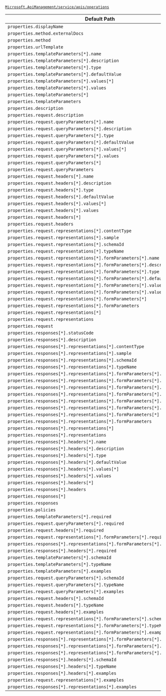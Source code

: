 [`Microsoft.ApiManagement/service/apis/operations`](https://docs.microsoft.com/en-us/azure/templates/microsoft.apimanagement/service/apis/operations)

| Default Path | Alias |
|---|---|
| `properties.displayName` | `Microsoft.ApiManagement/service/apis/operations/displayName` |
| `properties.method.externalDocs` | `Microsoft.ApiManagement/service/apis/operations/method.externalDocs` |
| `properties.method` | `Microsoft.ApiManagement/service/apis/operations/method` |
| `properties.urlTemplate` | `Microsoft.ApiManagement/service/apis/operations/urlTemplate` |
| `properties.templateParameters[*].name` | `Microsoft.ApiManagement/service/apis/operations/templateParameters[*].name` |
| `properties.templateParameters[*].description` | `Microsoft.ApiManagement/service/apis/operations/templateParameters[*].description` |
| `properties.templateParameters[*].type` | `Microsoft.ApiManagement/service/apis/operations/templateParameters[*].type` |
| `properties.templateParameters[*].defaultValue` | `Microsoft.ApiManagement/service/apis/operations/templateParameters[*].defaultValue` |
| `properties.templateParameters[*].values[*]` | `Microsoft.ApiManagement/service/apis/operations/templateParameters[*].values[*]` |
| `properties.templateParameters[*].values` | `Microsoft.ApiManagement/service/apis/operations/templateParameters[*].values` |
| `properties.templateParameters[*]` | `Microsoft.ApiManagement/service/apis/operations/templateParameters[*]` |
| `properties.templateParameters` | `Microsoft.ApiManagement/service/apis/operations/templateParameters` |
| `properties.description` | `Microsoft.ApiManagement/service/apis/operations/description` |
| `properties.request.description` | `Microsoft.ApiManagement/service/apis/operations/request.description` |
| `properties.request.queryParameters[*].name` | `Microsoft.ApiManagement/service/apis/operations/request.queryParameters[*].name` |
| `properties.request.queryParameters[*].description` | `Microsoft.ApiManagement/service/apis/operations/request.queryParameters[*].description` |
| `properties.request.queryParameters[*].type` | `Microsoft.ApiManagement/service/apis/operations/request.queryParameters[*].type` |
| `properties.request.queryParameters[*].defaultValue` | `Microsoft.ApiManagement/service/apis/operations/request.queryParameters[*].defaultValue` |
| `properties.request.queryParameters[*].values[*]` | `Microsoft.ApiManagement/service/apis/operations/request.queryParameters[*].values[*]` |
| `properties.request.queryParameters[*].values` | `Microsoft.ApiManagement/service/apis/operations/request.queryParameters[*].values` |
| `properties.request.queryParameters[*]` | `Microsoft.ApiManagement/service/apis/operations/request.queryParameters[*]` |
| `properties.request.queryParameters` | `Microsoft.ApiManagement/service/apis/operations/request.queryParameters` |
| `properties.request.headers[*].name` | `Microsoft.ApiManagement/service/apis/operations/request.headers[*].name` |
| `properties.request.headers[*].description` | `Microsoft.ApiManagement/service/apis/operations/request.headers[*].description` |
| `properties.request.headers[*].type` | `Microsoft.ApiManagement/service/apis/operations/request.headers[*].type` |
| `properties.request.headers[*].defaultValue` | `Microsoft.ApiManagement/service/apis/operations/request.headers[*].defaultValue` |
| `properties.request.headers[*].values[*]` | `Microsoft.ApiManagement/service/apis/operations/request.headers[*].values[*]` |
| `properties.request.headers[*].values` | `Microsoft.ApiManagement/service/apis/operations/request.headers[*].values` |
| `properties.request.headers[*]` | `Microsoft.ApiManagement/service/apis/operations/request.headers[*]` |
| `properties.request.headers` | `Microsoft.ApiManagement/service/apis/operations/request.headers` |
| `properties.request.representations[*].contentType` | `Microsoft.ApiManagement/service/apis/operations/request.representations[*].contentType` |
| `properties.request.representations[*].sample` | `Microsoft.ApiManagement/service/apis/operations/request.representations[*].sample` |
| `properties.request.representations[*].schemaId` | `Microsoft.ApiManagement/service/apis/operations/request.representations[*].schemaId` |
| `properties.request.representations[*].typeName` | `Microsoft.ApiManagement/service/apis/operations/request.representations[*].typeName` |
| `properties.request.representations[*].formParameters[*].name` | `Microsoft.ApiManagement/service/apis/operations/request.representations[*].formParameters[*].name` |
| `properties.request.representations[*].formParameters[*].description` | `Microsoft.ApiManagement/service/apis/operations/request.representations[*].formParameters[*].description` |
| `properties.request.representations[*].formParameters[*].type` | `Microsoft.ApiManagement/service/apis/operations/request.representations[*].formParameters[*].type` |
| `properties.request.representations[*].formParameters[*].defaultValue` | `Microsoft.ApiManagement/service/apis/operations/request.representations[*].formParameters[*].defaultValue` |
| `properties.request.representations[*].formParameters[*].values[*]` | `Microsoft.ApiManagement/service/apis/operations/request.representations[*].formParameters[*].values[*]` |
| `properties.request.representations[*].formParameters[*].values` | `Microsoft.ApiManagement/service/apis/operations/request.representations[*].formParameters[*].values` |
| `properties.request.representations[*].formParameters[*]` | `Microsoft.ApiManagement/service/apis/operations/request.representations[*].formParameters[*]` |
| `properties.request.representations[*].formParameters` | `Microsoft.ApiManagement/service/apis/operations/request.representations[*].formParameters` |
| `properties.request.representations[*]` | `Microsoft.ApiManagement/service/apis/operations/request.representations[*]` |
| `properties.request.representations` | `Microsoft.ApiManagement/service/apis/operations/request.representations` |
| `properties.request` | `Microsoft.ApiManagement/service/apis/operations/request` |
| `properties.responses[*].statusCode` | `Microsoft.ApiManagement/service/apis/operations/responses[*].statusCode` |
| `properties.responses[*].description` | `Microsoft.ApiManagement/service/apis/operations/responses[*].description` |
| `properties.responses[*].representations[*].contentType` | `Microsoft.ApiManagement/service/apis/operations/responses[*].representations[*].contentType` |
| `properties.responses[*].representations[*].sample` | `Microsoft.ApiManagement/service/apis/operations/responses[*].representations[*].sample` |
| `properties.responses[*].representations[*].schemaId` | `Microsoft.ApiManagement/service/apis/operations/responses[*].representations[*].schemaId` |
| `properties.responses[*].representations[*].typeName` | `Microsoft.ApiManagement/service/apis/operations/responses[*].representations[*].typeName` |
| `properties.responses[*].representations[*].formParameters[*].name` | `Microsoft.ApiManagement/service/apis/operations/responses[*].representations[*].formParameters[*].name` |
| `properties.responses[*].representations[*].formParameters[*].description` | `Microsoft.ApiManagement/service/apis/operations/responses[*].representations[*].formParameters[*].description` |
| `properties.responses[*].representations[*].formParameters[*].type` | `Microsoft.ApiManagement/service/apis/operations/responses[*].representations[*].formParameters[*].type` |
| `properties.responses[*].representations[*].formParameters[*].defaultValue` | `Microsoft.ApiManagement/service/apis/operations/responses[*].representations[*].formParameters[*].defaultValue` |
| `properties.responses[*].representations[*].formParameters[*].values[*]` | `Microsoft.ApiManagement/service/apis/operations/responses[*].representations[*].formParameters[*].values[*]` |
| `properties.responses[*].representations[*].formParameters[*].values` | `Microsoft.ApiManagement/service/apis/operations/responses[*].representations[*].formParameters[*].values` |
| `properties.responses[*].representations[*].formParameters[*]` | `Microsoft.ApiManagement/service/apis/operations/responses[*].representations[*].formParameters[*]` |
| `properties.responses[*].representations[*].formParameters` | `Microsoft.ApiManagement/service/apis/operations/responses[*].representations[*].formParameters` |
| `properties.responses[*].representations[*]` | `Microsoft.ApiManagement/service/apis/operations/responses[*].representations[*]` |
| `properties.responses[*].representations` | `Microsoft.ApiManagement/service/apis/operations/responses[*].representations` |
| `properties.responses[*].headers[*].name` | `Microsoft.ApiManagement/service/apis/operations/responses[*].headers[*].name` |
| `properties.responses[*].headers[*].description` | `Microsoft.ApiManagement/service/apis/operations/responses[*].headers[*].description` |
| `properties.responses[*].headers[*].type` | `Microsoft.ApiManagement/service/apis/operations/responses[*].headers[*].type` |
| `properties.responses[*].headers[*].defaultValue` | `Microsoft.ApiManagement/service/apis/operations/responses[*].headers[*].defaultValue` |
| `properties.responses[*].headers[*].values[*]` | `Microsoft.ApiManagement/service/apis/operations/responses[*].headers[*].values[*]` |
| `properties.responses[*].headers[*].values` | `Microsoft.ApiManagement/service/apis/operations/responses[*].headers[*].values` |
| `properties.responses[*].headers[*]` | `Microsoft.ApiManagement/service/apis/operations/responses[*].headers[*]` |
| `properties.responses[*].headers` | `Microsoft.ApiManagement/service/apis/operations/responses[*].headers` |
| `properties.responses[*]` | `Microsoft.ApiManagement/service/apis/operations/responses[*]` |
| `properties.responses` | `Microsoft.ApiManagement/service/apis/operations/responses` |
| `properties.policies` | `Microsoft.ApiManagement/service/apis/operations/policies` |
| `properties.templateParameters[*].required` | `Microsoft.ApiManagement/service/apis/operations/templateParameters[*].required` |
| `properties.request.queryParameters[*].required` | `Microsoft.ApiManagement/service/apis/operations/request.queryParameters[*].required` |
| `properties.request.headers[*].required` | `Microsoft.ApiManagement/service/apis/operations/request.headers[*].required` |
| `properties.request.representations[*].formParameters[*].required` | `Microsoft.ApiManagement/service/apis/operations/request.representations[*].formParameters[*].required` |
| `properties.responses[*].representations[*].formParameters[*].required` | `Microsoft.ApiManagement/service/apis/operations/responses[*].representations[*].formParameters[*].required` |
| `properties.responses[*].headers[*].required` | `Microsoft.ApiManagement/service/apis/operations/responses[*].headers[*].required` |
| `properties.templateParameters[*].schemaId` | `Microsoft.ApiManagement/service/apis/operations/templateParameters[*].schemaId` |
| `properties.templateParameters[*].typeName` | `Microsoft.ApiManagement/service/apis/operations/templateParameters[*].typeName` |
| `properties.templateParameters[*].examples` | `Microsoft.ApiManagement/service/apis/operations/templateParameters[*].examples` |
| `properties.request.queryParameters[*].schemaId` | `Microsoft.ApiManagement/service/apis/operations/request.queryParameters[*].schemaId` |
| `properties.request.queryParameters[*].typeName` | `Microsoft.ApiManagement/service/apis/operations/request.queryParameters[*].typeName` |
| `properties.request.queryParameters[*].examples` | `Microsoft.ApiManagement/service/apis/operations/request.queryParameters[*].examples` |
| `properties.request.headers[*].schemaId` | `Microsoft.ApiManagement/service/apis/operations/request.headers[*].schemaId` |
| `properties.request.headers[*].typeName` | `Microsoft.ApiManagement/service/apis/operations/request.headers[*].typeName` |
| `properties.request.headers[*].examples` | `Microsoft.ApiManagement/service/apis/operations/request.headers[*].examples` |
| `properties.request.representations[*].formParameters[*].schemaId` | `Microsoft.ApiManagement/service/apis/operations/request.representations[*].formParameters[*].schemaId` |
| `properties.request.representations[*].formParameters[*].typeName` | `Microsoft.ApiManagement/service/apis/operations/request.representations[*].formParameters[*].typeName` |
| `properties.request.representations[*].formParameters[*].examples` | `Microsoft.ApiManagement/service/apis/operations/request.representations[*].formParameters[*].examples` |
| `properties.responses[*].representations[*].formParameters[*].schemaId` | `Microsoft.ApiManagement/service/apis/operations/responses[*].representations[*].formParameters[*].schemaId` |
| `properties.responses[*].representations[*].formParameters[*].typeName` | `Microsoft.ApiManagement/service/apis/operations/responses[*].representations[*].formParameters[*].typeName` |
| `properties.responses[*].representations[*].formParameters[*].examples` | `Microsoft.ApiManagement/service/apis/operations/responses[*].representations[*].formParameters[*].examples` |
| `properties.responses[*].headers[*].schemaId` | `Microsoft.ApiManagement/service/apis/operations/responses[*].headers[*].schemaId` |
| `properties.responses[*].headers[*].typeName` | `Microsoft.ApiManagement/service/apis/operations/responses[*].headers[*].typeName` |
| `properties.responses[*].headers[*].examples` | `Microsoft.ApiManagement/service/apis/operations/responses[*].headers[*].examples` |
| `properties.request.representations[*].examples` | `Microsoft.ApiManagement/service/apis/operations/request.representations[*].examples` |
| `properties.responses[*].representations[*].examples` | `Microsoft.ApiManagement/service/apis/operations/responses[*].representations[*].examples` |

